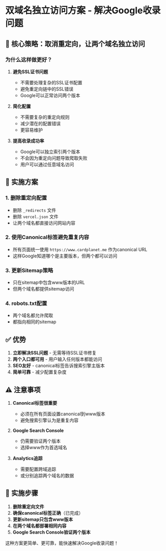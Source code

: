 # 双域名独立访问方案 - 解决Google收录问题

## 🎯 核心策略：取消重定向，让两个域名独立访问

### 为什么这样做更好？

1. **避免SSL证书问题**
   - 不需要处理复杂的SSL证书配置
   - 避免重定向链中的SSL错误
   - Google可以正常访问两个版本

2. **简化配置**
   - 不需要复杂的重定向规则
   - 减少潜在的配置错误
   - 更容易维护

3. **提高收录成功率**
   - Google可以独立索引两个版本
   - 不会因为重定向问题导致爬取失败
   - 用户可以通过任意域名访问

## 📝 实施方案

### 1. 删除重定向配置
- 删除 `_redirects` 文件
- 删除 `vercel.json` 文件
- 让两个域名都直接访问网站内容

### 2. 使用Canonical标签避免重复内容
- 所有页面统一使用 `https://www.cardplanet.me` 作为canonical URL
- 这样Google知道哪个是主要版本，但两个都可以访问

### 3. 更新Sitemap策略
- 只在sitemap中包含www版本的URL
- 但两个域名都提供sitemap访问

### 4. robots.txt配置
- 两个域名都允许爬取
- 都指向相同的sitemap

## ✅ 优势

1. **立即解决SSL问题** - 无需等待SSL证书修复
2. **两个入口都可用** - 用户输入任何版本都能访问
3. **SEO友好** - canonical标签告诉搜索引擎主版本
4. **简单可靠** - 减少配置复杂度

## ⚠️ 注意事项

1. **Canonical标签很重要**
   - 必须在所有页面设置canonical到www版本
   - 避免搜索引擎认为是重复内容

2. **Google Search Console**
   - 仍需要验证两个版本
   - 选择www作为首选域名

3. **Analytics追踪**
   - 需要配置跨域追踪
   - 或分别追踪两个域名的数据

## 🔄 实施步骤

1. **删除重定向文件**
2. **确保canonical标签正确**（已完成）
3. **更新sitemap只包含www版本**
4. **在两个域名都部署相同内容**
5. **Google Search Console验证两个版本**

这种方案更简单、更可靠，能快速解决Google收录问题！